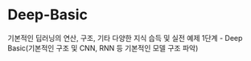 # Deep-Basic
기본적인 딥러닝의 연산, 구조, 기타 다양한 지식 습득 및 실전 예제
1단계 - Deep Basic(기본적인 구조 및 CNN, RNN 등 기본적인 모델 구조 파악)
